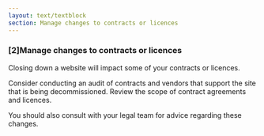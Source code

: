 ```yaml
---
layout: text/textblock
section: Manage changes to contracts or licences
---
```

### [2]Manage changes to contracts or licences
Closing down a website will impact some of your contracts or licences.

Consider conducting an audit of contracts and vendors that support the site that is being decommissioned. Review the scope of contract agreements and licences.

You should also consult with your legal team for advice regarding these changes.

